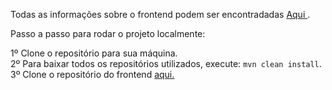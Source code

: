 Todas as informações sobre o frontend podem ser encontradadas <a href="https://github.com/iurilimamarques/frontend-controle-cliente" target="_blank">Aqui </a>.

Passo a passo para rodar o projeto localmente:

1º Clone o repositório para sua máquina.
<br>
2º Para baixar todos os repositórios utilizados, execute: `mvn clean install`.
<br>
3º Clone o repositório do frontend <a href="https://github.com/iurilimamarques/frontend-controle-cliente"> aqui.</a>
